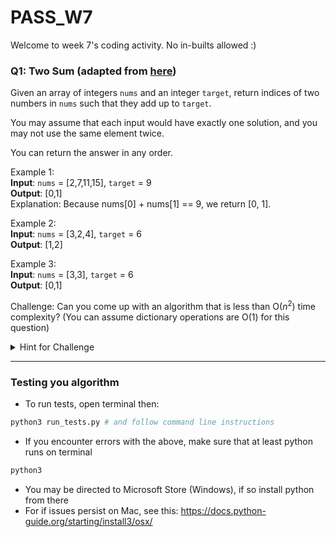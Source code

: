 # PASS_W7
Welcome to week 7's coding activity. No in-builts allowed :)


### Q1: Two Sum (adapted from [here](https://leetcode.com/problems/two-sum/))
Given an array of integers `nums` and an integer `target`, return indices of two numbers in `nums` such that they add up to `target`.

You may assume that each input would have exactly one solution, and you may not use the same element twice.

You can return the answer in any order.


Example 1:  
**Input**: `nums` = [2,7,11,15], `target` = 9  
**Output**: [0,1]  
Explanation: Because nums[0] + nums[1] == 9, we return [0, 1].

Example 2:  
**Input**: `nums` = [3,2,4], `target` = 6  
**Output**: [1,2]  


Example 3:  
**Input**: `nums` = [3,3], `target` = 6  
**Output**: [0,1]  


Challenge: Can you come up with an algorithm that is less than O($n^2$) time complexity? (You can assume dictionary operations are O(1) for this question)

<details>
<summary>Hint for Challenge</summary>
For every index, i, check if you've previously seen a number equal to (target-nums[i]). There is a data structure that allows you to check this relatively quick.

</details>  


---
### Testing you algorithm
- To run tests, open terminal then:
```sh
python3 run_tests.py # and follow command line instructions
```

- If you encounter errors with the above, make sure that at least python runs on terminal
```sh
python3
```

- You may be directed to Microsoft Store (Windows), if so install python from there
- For if issues persist on Mac,  see this: https://docs.python-guide.org/starting/install3/osx/
